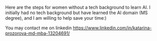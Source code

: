 Here are the steps for women without a tech background to learn AI. I initially had no tech background but have learned the AI domain (MS degree), and I am willing to help save your time:)

You may contact me on linkedin https://www.linkedin.com/in/katarina-prozorova-md-mba-13204691/

